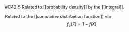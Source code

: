 #C42-5 
Related to [[probability density]] by the [[integral]]. 

Related to the [[cumulative distribution function]] via $$f_c(X) = 1 - f(X)$$